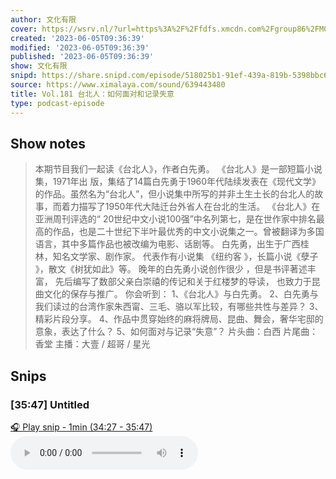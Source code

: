 ```yaml
---
author: 文化有限
cover: https://wsrv.nl/?url=https%3A%2F%2Ffdfs.xmcdn.com%2Fgroup86%2FM09%2F93%2F15%2FwKg5Jl7oVC7jwzOyAAKPBjf4fAA078.jpg&w=200&h=200
created: '2023-06-05T09:36:39'
modified: '2023-06-05T09:36:39'
published: '2023-06-05T09:36:39'
show: 文化有限
snipd: https://share.snipd.com/episode/518025b1-91ef-439a-819b-5398bbc602af
source: https://www.ximalaya.com/sound/639443480
title: Vol.181 台北人：如何面对和记录失意
type: podcast-episode
---
```



## Show notes
> 本期节目我们一起读《台北人》，作者白先勇。 
> 《台北人》是一部短篇小说集，1971年出  版，集结了14篇白先勇于1960年代陆续发表在《现代文学》的作品。虽然名为“台北人”，但小说集中所写的并非土生土长的台北人的故事，而着力描写了1950年代大陆迁台外省人在台北的生活。  《台北人》在亚洲周刊评选的“  20世纪中文小说100强”中名列第七，是在世作家中排名最高的作品，也是二十世纪下半叶最优秀的中文小说集之一。曾被翻译为多国语言，其中多篇作品也被改编为电影、话剧等。 
> 白先勇，出生于广西桂林，知名文学家、剧作家。  代表作有小说集  《纽约客  》，长篇小说《孽子  》，散文《树犹如此》等。  晚年的白先勇小说创作很少  ，但是书评著述丰富，  先后编写了数部父亲白崇禧的传记和关于红楼梦的导读， 也致力于昆曲文化的保存与推广。
> 你会听到： 
> 1、《台北人》与白先勇。 
> 2、白先勇与我们读过的台湾作家朱西甯、三毛、骆以军比较，有哪些共性与差异？ 
> 3、精彩片段分享。 
> 4、作品中贯穿始终的麻将牌局、昆曲、舞会，奢华宅邸的意象，表达了什么？ 
> 5、如何面对与记录“失意”？ 
> 片头曲：白西
> 片尾曲：香堂
> 主播：大壹 / 超哥 / 星光

## Snips
### [35:47] Untitled
[🎧 Play snip - 1min️ (34:27 - 35:47)](https://share.snipd.com/snip/d0444597-84d3-4802-8a9e-56aa6cc78233)
<audio controls> <source src="https://jt.ximalaya.com//GKwRIJIIsKHaAq83hwJJL2_H.m4a?channel=rss&album_id=29887212&track_id=639443480&uid=68693381&jt=https://aod.cos.tx.xmcdn.com/storages/3d47-audiofreehighqps/63/F2/GKwRIJIIsKHaAq83hwJJL2_H.m4a#t=34:27,35:47"> </audio>
